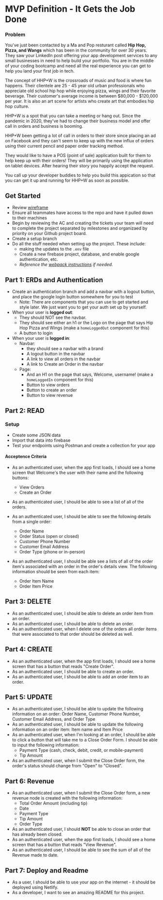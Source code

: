 # MVP Definition - It Gets the Job Done
### Problem

You've just been contacted by a Ma and Pop resturant called **Hip Hop, Pizza, and Wangs** which has been in the community for over 30 years. They saw your LinkedIn post offering your app development services to any small businesses in need to help build your portfolio. You are in the middle of your coding bootcamp and need all the real experience you can get to help you land your first job in tech.

The concept of HHP+W is the crossroads of music and food is where fun happens. Their clientele are 25 - 45 year old urban professionals who appreciate old school hip hop while enjoying pizza, wings and their favorite beverage. Their customer's average income is between $80,000 - $120,000 per year. It is also an art scene for artists who create art that embodies hip hop culture.

HHP+W is a spot that you can take a meeting or hang out. Since the pandemic in 2020, they've had to change their business model and offer call in orders and business is booming. 

HHP+W been getting a lot of call in orders to their store since placing an ad on Facebook and they can't seem to keep up with the new influx of orders using their current pencil and paper order tracking method.

They would like to have a POS (point of sale) application built for them to help keep up with their orders! They will be primarily using the application on tablet devices. After hearing their story you happily accept the request.

You call up your developer buddies to help you build this appication so that you can get it up and running for HHP+W as soon as possible.

## Get Started
* Review [wireframe](https://www.figma.com/file/4y3EZddALuBR3ouSEM57Np/MVP?node-id=0%3A1)
* Ensure all teammates have access to the repo and have it pulled down to their machines
* Begin by reviewing the AC and creating the tickets your team will need to complete the project separated by milestones and organizaed by priority on your Github project board.
* Create a setup branch
* Do all the stuff needed when setting up the project. These include:
  *  making the updates to the `.env` file
  * Create a new firebase project, database, and enable google authentication, etc.
  * _Reference the [webpack instructions](../webpack-instructions.md) if needed._

## Part 1: ERDs and Authentication
* Create an authentication branch and add a navbar with a logout button, and place the google login button somewhere for you to test
  * Note: There are components that you can use to get started and style later. We just want you to get your auth set up by yourself.
* When your user is **logged out**:
  - They should NOT see the navbar. 
  - They should see either an h1 or the Logo on the page that says Hip Hop Pizza and Wings (make a `homeLoggedOut` component for this)
  - A button to login
* When your user is **logged in**:
  - Navbar:
    - they should see a navbar with a brand
    - A logout button in the navbar
    - A link to view all orders in the navbar
    - A link to Create an Order in the navbar
  - Page:
    - And an H1 on the page that says, Welcome, username! (make a `homeLoggedIn` component for this)
    - Button to view orders
    - Button to create an order
    - Button to view revenue

## Part 2: READ

### Setup

* Create some JSON data
* Import that data into firebase
* Test your endpoints using Postman and create a collection for your app

#### Acceptence Criteria

* As an authenticated user, when the app first loads, I should see a home screen that Welcome's the user with their name and the following buttons:
  - View Orders
  - Create an Order

* As an authenticated user, I should be able to see a list of all of the orders.
* As an authenticated user, I should be able to see the following details from a single order:
  * Order Name
  * Order Status (open or closed)
  * Customer Phone Number
  * Customer Email Address
  * Order Type (phone or in-person)
* As an authenticated user, I should be able see a lists of all of the order item's associated with an order in the order's details view. The following information should be seen from each item:
  * Order Item Name
  * Order Item Price

## Part 3: DELETE

* As an authenticated user, I should be able to delete an order item from an order.
* As an authenticated user, I should be able to delete an order.
* As an authenticated user, when I delete one of the orders all order items that were associated to that order should be deleted as well.

## Part 4: CREATE

* As an authenticated user, when the app first loads, I should see a home screen that has a button that reads "Create Order".
* As an authenticated user, I should be able to create an order.
* As an authenticated user, I should be able to add an order item to an order.

## Part 5: UPDATE

* As an authenticated user, I should be able to update the following information on an order: Order Name, Customer Phone Number, Customer Email Address, and Order Type
* As an authenticated user, I should be able to update the following information on an order item: Item name and Item Price
* As an authenticated user, when I'm looking at an order, I should be able to click a button that will take me to a Close Order Form. I should be able to input the following information:
  * Payment Type (cash, check, debit, credit, or mobile-payment)
  * Tip Amount
* As an authenticated user, when I submit the Close Order form, the order's status should change from "Open" to "Closed".
## Part 6: Revenue
* As an authenticated user, when I submit the Close Order form, a new revenue node is created with the following information:
  * Total Order Amount (including tip)
  * Date
  * Payment Type
  * Tip Amount
  * Order Type
* As an authenticated user, I should __NOT__ be able to close an order that has already been closed.
* As an authenticated user, when the app first loads, I should see a home screen that has a button that reads "View Revenue".
* As an authenticated user, I should be able to see the sum of all of the Revenue made to date.

## Part 7: Deploy and Readme

* As a user, I should be able to use your app on the internet - it should be deployed using Netlify.
* As a developer, I want to see an amazing README for this project.
